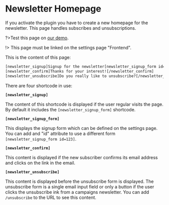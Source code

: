# Newsletter Homepage
If you activate the plugin you have to create a new homepage for the newsletter. This page handles subscribes and unsubscriptions.

?>Test this page on [our demo](https://demo.mailster.co/wp-admin/post.php?post=1&action=edit).

!> This page must be linked on the settings page "Frontend".

This is the content of this page:

```html
[newsletter_signup]Signup for the newsletter[newsletter_signup_form id=1][/newsletter_signup]
[newsletter_confirm]Thanks for your interest![/newsletter_confirm]
[newsletter_unsubscribe]Do you really like to unsubscribe?[/newsletter_unsubscribe]
```
There are four shortcode in use:

**`[newsletter_signup]`**

The content of this shortcode is displayed if the user regular visits the page. By default it includes the `[newsletter_signup_form]` shortcode.

**`[newsletter_signup_form]`**

This displays the signup form which can be defined on the settings page. You can add and "id" attribute to use a different form `[newsletter_signup_form id=123]`.

**`[newsletter_confirm]`**

This content is displayed if the new subscriber confirms its email address and clicks on the link in the email.

**`[newsletter_unsubscribe]`**

This content is displayed before the unsubscribe form is displayed. The unsubscribe form is a single email input field or only a button if the user clicks the unsubscribe ink from a campaigns newsletter. You can add `/unsubscribe` to the URL to see this content.